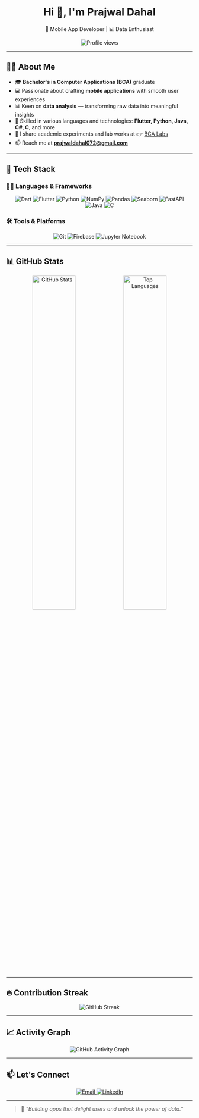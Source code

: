 <h1 align="center">Hi 👋, I'm Prajwal Dahal</h1>

<p align="center">
  📱 Mobile App Developer | 📊 Data Enthusiast
</p>

<p align="center">
  <img src="https://komarev.com/ghpvc/?username=prajwaldahal&label=Profile%20views&color=0e75b6&style=flat" alt="Profile views" />
</p>

---

## 👨‍🎓 About Me

- 🎓 **Bachelor's in Computer Applications (BCA)** graduate  
- 💻 Passionate about crafting **mobile applications** with smooth user experiences  
- 📊 Keen on **data analysis** — transforming raw data into meaningful insights  
- 🌱 Skilled in various languages and technologies: **Flutter, Python, Java, C#, C**, and more  
- 🧪 I share academic experiments and lab works at 👉 [BCA Labs](https://github.com/bca-labs)  
- 📫 Reach me at **prajwaldahal072@gmail.com**

---

## 🚀 Tech Stack

### 🧑‍💻 Languages & Frameworks

<p align="center">
  <img src="https://img.shields.io/badge/Dart-0175C2?style=for-the-badge&logo=dart&logoColor=white" alt="Dart" />
  <img src="https://img.shields.io/badge/Flutter-02569B?style=for-the-badge&logo=flutter&logoColor=white" alt="Flutter" />
  <img src="https://img.shields.io/badge/Python-3776AB?style=for-the-badge&logo=python&logoColor=white" alt="Python" />
  <img src="https://img.shields.io/badge/NumPy-013243?style=for-the-badge&logo=numpy&logoColor=white" alt="NumPy" />
  <img src="https://img.shields.io/badge/Pandas-150458?style=for-the-badge&logo=pandas&logoColor=white" alt="Pandas" />
  <img src="https://img.shields.io/badge/Seaborn-3C3C3C?style=for-the-badge&logo=python&logoColor=white" alt="Seaborn" />
  <img src="https://img.shields.io/badge/FastAPI-009688?style=for-the-badge&logo=fastapi&logoColor=white" alt="FastAPI" />
  <img src="https://img.shields.io/badge/Java-ED8B00?style=for-the-badge&logo=java&logoColor=white" alt="Java" />
  <img src="https://img.shields.io/badge/C-A8B9CC?style=for-the-badge&logo=c&logoColor=black" alt="C" />
</p>

### 🛠 Tools & Platforms

<p align="center">
  <img src="https://img.shields.io/badge/Git-F05032?style=for-the-badge&logo=git&logoColor=white" alt="Git" />
  <img src="https://img.shields.io/badge/Firebase-FFCA28?style=for-the-badge&logo=firebase&logoColor=black" alt="Firebase" />
  <img src="https://img.shields.io/badge/Jupyter-FA5D3B?style=for-the-badge&logo=jupyter&logoColor=white" alt="Jupyter Notebook" />
</p>

---

## 📊 GitHub Stats

<p align="center">
  <img src="https://github-readme-stats.vercel.app/api?username=prajwaldahal&show_icons=true&theme=tokyonight&hide_border=true&border_radius=10" alt="GitHub Stats" width="48%" />
  <img src="https://github-readme-stats.vercel.app/api/top-langs/?username=prajwaldahal&layout=compact&theme=tokyonight&hide_border=true&border_radius=10" alt="Top Languages" width="48%" />
</p>

---

## 🔥 Contribution Streak

<p align="center">
  <img src="https://streak-stats.demolab.com?user=prajwaldahal&theme=tokyonight&hide_border=true" alt="GitHub Streak" />
</p>

---

## 📈 Activity Graph

<p align="center">
  <img src="https://github-readme-activity-graph.cyclic.app/graph?username=prajwaldahal&theme=react-dark&area=true&hide_border=true" alt="GitHub Activity Graph" />
</p>

---

## 📫 Let's Connect

<p align="center">
  <a href="mailto:prajwaldahal072@gmail.com" target="_blank" rel="noopener noreferrer">
    <img src="https://img.shields.io/badge/Gmail-D14836?style=for-the-badge&logo=gmail&logoColor=white" alt="Email" />
  </a>
  <a href="https://www.linkedin.com/in/prajwal-dahal/" target="_blank" rel="noopener noreferrer">
    <img src="https://img.shields.io/badge/LinkedIn-0A66C2?style=for-the-badge&logo=linkedin&logoColor=white" alt="LinkedIn" />
  </a>
</p>

---

> 🚀 *“Building apps that delight users and unlock the power of data.”*
